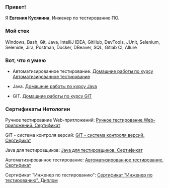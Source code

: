 ### Привет!
Я <b>Евгения Кусякина</b>, Инженер по тестированию ПО.

### Мой стек
Windows, Bash, Git, Java, IntelliJ IDEA, GitHub, DevTools, JUnit, Selenium, Selenide, Jira, Postman, Docker, DBeaver, SQL, Gitlab CI, Allure 

### Вот, что я умею
- Автоматизированное тестирование. [Домашние работы по курсу Автоматизированное тестирование](https://github.com/Ev-genia-Moon/AutoTesting/tree/main)
  
- Java. [Домашние работы по курсу Java](https://github.com/Ev-genia-Moon/JAVA/tree/main)

- GIT. [Домашние работы по курсу GIT](https://github.com/Ev-genia-Moon/GIT)

### Сертификаты Нетологии

Ручное тестирование Web-притложений: [Ручное тестирование Web-приложений. Сертификат](https://netology.ru/sharing/ec099fd0c728d646a9264a3754b6377f?utm_source=social&utm_campaign=certificate_lms )

GIT - система контроля версий: [GIT - система контроля версий. Сертификат](https://netology.ru/sharing/412cf09f7ff595bdfc278b0f7ae209f2?utm_source=social&utm_campaign=certificate_lms )

Java для тестировщиков: [Java для тестировщиков. Сертификат](https://netology.ru/sharing/f2bee2297abf2acaeb4b87cb8df4a717?utm_source=social&utm_campaign=certificate_lms )

Автоматизированное тестирование: [Автоматизированное тестирование. Сертификат](https://netology.ru/sharing/68c00618be7abd18f7cb2c67274a943e?utm_source=social&utm_campaign=certificate_lms )

Сертификат "Инженер по тестированию": [Сертификат "Инженер по тестированию". Диплом](https://netology.ru/sharing/9c243ce75d5fce3c81c020ca900ab1bb?utm_source=social&utm_campaign=certificate_lms )
